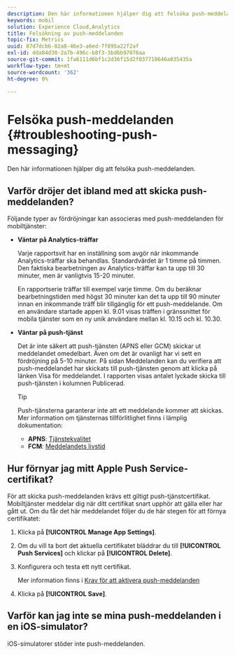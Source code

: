 ```yaml
---
description: Den här informationen hjälper dig att felsöka push-meddelanden.
keywords: mobil
solution: Experience Cloud,Analytics
title: Felsökning av push-meddelanden
topic-fix: Metrics
uuid: 87d7dcb6-82a8-46e3-a6ed-7f895a22f2af
exl-id: dda84d30-2a7b-496c-b8f3-3bd6b97076aa
source-git-commit: 1fa6111d6bf1c2d36f15d2f037718646a035435a
workflow-type: tm+mt
source-wordcount: '362'
ht-degree: 0%

---
```


# Felsöka push-meddelanden {#troubleshooting-push-messaging}

Den här informationen hjälper dig att felsöka push-meddelanden.

## Varför dröjer det ibland med att skicka push-meddelanden?

Följande typer av fördröjningar kan associeras med push-meddelanden för mobiltjänster:

* **Väntar på Analytics-träffar**

   Varje rapportsvit har en inställning som avgör när inkommande Analytics-träffar ska behandlas. Standardvärdet är 1 timme på timmen. Den faktiska bearbetningen av Analytics-träffar kan ta upp till 30 minuter, men är vanligtvis 15-20 minuter.

   En rapportserie träffar till exempel varje timme. Om du beräknar bearbetningstiden med högst 30 minuter kan det ta upp till 90 minuter innan en inkommande träff blir tillgänglig för ett push-meddelande. Om en användare startade appen kl. 9.01 visas träffen i gränssnittet för mobila tjänster som en ny unik användare mellan kl. 10.15 och kl. 10.30.

* **Väntar på push-tjänst**

   Det är inte säkert att push-tjänsten (APNS eller GCM) skickar ut meddelandet omedelbart. Även om det är ovanligt har vi sett en fördröjning på 5-10 minuter. På sidan Meddelanden kan du verifiera att push-meddelandet har skickats till push-tjänsten genom att klicka på länken Visa för meddelandet. I rapporten visas antalet lyckade skicka till push-tjänsten i kolumnen Publicerad.

   >[!TIP]
   >
   >Push-tjänsterna garanterar inte att ett meddelande kommer att skickas. Mer information om tjänsternas tillförlitlighet finns i lämplig dokumentation:
   >
   >* **APNS**:  [Tjänstekvalitet](https://developer.apple.com/library/content/documentation/NetworkingInternet/Conceptual/RemoteNotificationsPG/APNSOverview.html#//apple_ref/doc/uid/TP40008194-CH8-SW5)
   >* **FCM**:  [Meddelandets livstid](https://firebase.google.com/docs/cloud-messaging/concept-options#lifetime)


## Hur förnyar jag mitt Apple Push Service-certifikat?

För att skicka push-meddelanden krävs ett giltigt push-tjänstcertifikat. Mobiltjänster meddelar dig när ditt certifikat snart upphör att gälla eller har gått ut. Om du får det här meddelandet följer du de här stegen för att förnya certifikatet:

1. Klicka på **[!UICONTROL Manage App Settings]**.
2. Om du vill ta bort det aktuella certifikatet bläddrar du till **[!UICONTROL Push Services]** och klickar på **[!UICONTROL Delete]**.
3. Konfigurera och testa ett nytt certifikat.

   Mer information finns i [Krav för att aktivera push-meddelanden](/help/using/c-manage-app-settings/c-mob-confg-app/configure-push-messaging/prerequisites-push-messaging.md)

4. Klicka på **[!UICONTROL Save]**.

## Varför kan jag inte se mina push-meddelanden i en iOS-simulator?

iOS-simulatorer stöder inte push-meddelanden.

